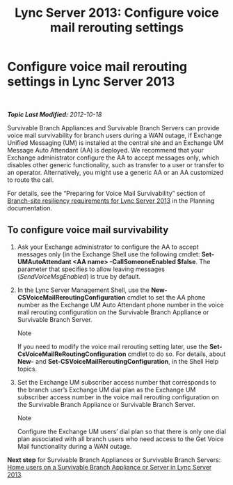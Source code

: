 ﻿---
title: 'Lync Server 2013: Configure voice mail rerouting settings'
TOCTitle: Configure voice mail rerouting settings
ms:assetid: 7ab6be28-eabb-4a79-a796-648887d71b83
ms:mtpsurl: https://technet.microsoft.com/en-us/library/Gg398606(v=OCS.15)
ms:contentKeyID: 48184593
ms.date: 07/23/2014
mtps_version: v=OCS.15
---

<div data-xmlns="http://www.w3.org/1999/xhtml">

<div class="topic" data-xmlns="http://www.w3.org/1999/xhtml" data-msxsl="urn:schemas-microsoft-com:xslt" data-cs="http://msdn.microsoft.com/en-us/">

<div data-asp="http://msdn2.microsoft.com/asp">

# Configure voice mail rerouting settings in Lync Server 2013

</div>

<div id="mainSection">

<div id="mainBody">

<span> </span>

_**Topic Last Modified:** 2012-10-18_

Survivable Branch Appliances and Survivable Branch Servers can provide voice mail survivability for branch users during a WAN outage, if Exchange Unified Messaging (UM) is installed at the central site and an Exchange UM Message Auto Attendant (AA) is deployed. We recommend that your Exchange administrator configure the AA to accept messages only, which disables other generic functionality, such as transfer to a user or transfer to an operator. Alternatively, you might use a generic AA or an AA customized to route the call.

For details, see the “Preparing for Voice Mail Survivability” section of [Branch-site resiliency requirements for Lync Server 2013](lync-server-2013-branch-site-resiliency-requirements.md) in the Planning documentation.

<div>

## To configure voice mail survivability

1.  Ask your Exchange administrator to configure the AA to accept messages only (in the Exchange Shell use the following cmdlet: **Set-UMAutoAttendant \<AA name\> -CallSomeoneEnabled $false**. The parameter that specifies to allow leaving messages (*SendVoiceMsgEnabled*) is true by default.

2.  In the Lync Server Management Shell, use the **New-CSVoiceMailReroutingConfiguration** cmdlet to set the AA phone number as the Exchange UM Auto Attendant phone number in the voice mail rerouting configuration on the Survivable Branch Appliance or Survivable Branch Server.
    
    <div>
    

    > [!NOTE]  
    > If you need to modify the voice mail rerouting setting later, use the <STRONG>Set-CsVoiceMailReRoutingConfiguration</STRONG> cmdlet to do so. For details, about <STRONG>New-</STRONG> and <STRONG>Set-CSVoiceMailReroutingConfiguration</STRONG>, in the Shell Help topics.

    
    </div>

3.  Set the Exchange UM subscriber access number that corresponds to the branch user’s Exchange UM dial plan as the Exchange UM subscriber access number in the voice mail rerouting configuration on the Survivable Branch Appliance or Survivable Branch Server.
    
    <div>
    

    > [!NOTE]  
    > Configure the Exchange UM users’ dial plan so that there is only one dial plan associated with all branch users who need access to the Get Voice Mail functionality during a WAN outage.

    
    </div>

**Next step** for Survivable Branch Appliances or Survivable Branch Servers: [Home users on a Survivable Branch Appliance or Server in Lync Server 2013](lync-server-2013-home-users-on-a-survivable-branch-appliance-or-server.md).

</div>

</div>

<span> </span>

</div>

</div>

</div>

